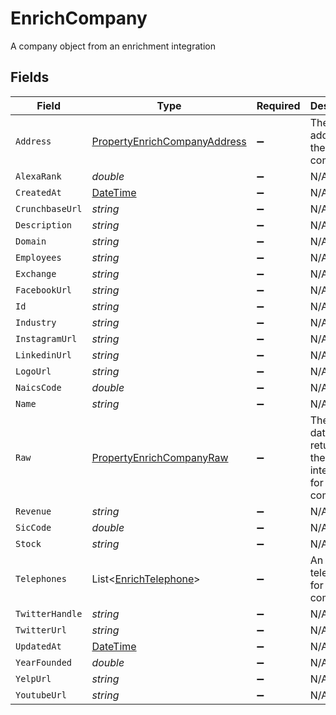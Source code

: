 # EnrichCompany

A company object from an enrichment integration


## Fields

| Field                                                                                   | Type                                                                                    | Required                                                                                | Description                                                                             |
| --------------------------------------------------------------------------------------- | --------------------------------------------------------------------------------------- | --------------------------------------------------------------------------------------- | --------------------------------------------------------------------------------------- |
| `Address`                                                                               | [PropertyEnrichCompanyAddress](../../Models/Components/PropertyEnrichCompanyAddress.md) | :heavy_minus_sign:                                                                      | The address of the company                                                              |
| `AlexaRank`                                                                             | *double*                                                                                | :heavy_minus_sign:                                                                      | N/A                                                                                     |
| `CreatedAt`                                                                             | [DateTime](https://learn.microsoft.com/en-us/dotnet/api/system.datetime?view=net-5.0)   | :heavy_minus_sign:                                                                      | N/A                                                                                     |
| `CrunchbaseUrl`                                                                         | *string*                                                                                | :heavy_minus_sign:                                                                      | N/A                                                                                     |
| `Description`                                                                           | *string*                                                                                | :heavy_minus_sign:                                                                      | N/A                                                                                     |
| `Domain`                                                                                | *string*                                                                                | :heavy_minus_sign:                                                                      | N/A                                                                                     |
| `Employees`                                                                             | *string*                                                                                | :heavy_minus_sign:                                                                      | N/A                                                                                     |
| `Exchange`                                                                              | *string*                                                                                | :heavy_minus_sign:                                                                      | N/A                                                                                     |
| `FacebookUrl`                                                                           | *string*                                                                                | :heavy_minus_sign:                                                                      | N/A                                                                                     |
| `Id`                                                                                    | *string*                                                                                | :heavy_minus_sign:                                                                      | N/A                                                                                     |
| `Industry`                                                                              | *string*                                                                                | :heavy_minus_sign:                                                                      | N/A                                                                                     |
| `InstagramUrl`                                                                          | *string*                                                                                | :heavy_minus_sign:                                                                      | N/A                                                                                     |
| `LinkedinUrl`                                                                           | *string*                                                                                | :heavy_minus_sign:                                                                      | N/A                                                                                     |
| `LogoUrl`                                                                               | *string*                                                                                | :heavy_minus_sign:                                                                      | N/A                                                                                     |
| `NaicsCode`                                                                             | *double*                                                                                | :heavy_minus_sign:                                                                      | N/A                                                                                     |
| `Name`                                                                                  | *string*                                                                                | :heavy_minus_sign:                                                                      | N/A                                                                                     |
| `Raw`                                                                                   | [PropertyEnrichCompanyRaw](../../Models/Components/PropertyEnrichCompanyRaw.md)         | :heavy_minus_sign:                                                                      | The raw data returned by the integration for this company                               |
| `Revenue`                                                                               | *string*                                                                                | :heavy_minus_sign:                                                                      | N/A                                                                                     |
| `SicCode`                                                                               | *double*                                                                                | :heavy_minus_sign:                                                                      | N/A                                                                                     |
| `Stock`                                                                                 | *string*                                                                                | :heavy_minus_sign:                                                                      | N/A                                                                                     |
| `Telephones`                                                                            | List<[EnrichTelephone](../../Models/Components/EnrichTelephone.md)>                     | :heavy_minus_sign:                                                                      | An array of telephones for this company                                                 |
| `TwitterHandle`                                                                         | *string*                                                                                | :heavy_minus_sign:                                                                      | N/A                                                                                     |
| `TwitterUrl`                                                                            | *string*                                                                                | :heavy_minus_sign:                                                                      | N/A                                                                                     |
| `UpdatedAt`                                                                             | [DateTime](https://learn.microsoft.com/en-us/dotnet/api/system.datetime?view=net-5.0)   | :heavy_minus_sign:                                                                      | N/A                                                                                     |
| `YearFounded`                                                                           | *double*                                                                                | :heavy_minus_sign:                                                                      | N/A                                                                                     |
| `YelpUrl`                                                                               | *string*                                                                                | :heavy_minus_sign:                                                                      | N/A                                                                                     |
| `YoutubeUrl`                                                                            | *string*                                                                                | :heavy_minus_sign:                                                                      | N/A                                                                                     |